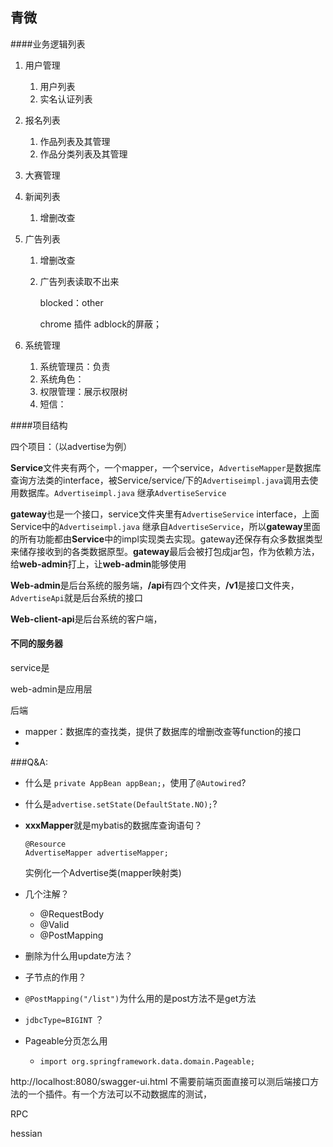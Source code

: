 ## 青微

####业务逻辑列表

1. 用户管理

   1. 用户列表
   2. 实名认证列表

2. 报名列表

   1. 作品列表及其管理
   2. 作品分类列表及其管理

3. 大赛管理

4. 新闻列表

   1. 增删改查

5. 广告列表

   1. 增删改查

   2. 广告列表读取不出来

      blocked：other

      chrome 插件 adblock的屏蔽；

6. 系统管理

   1. 系统管理员：负责
   2. 系统角色：
   3. 权限管理：展示权限树
   4. 短信：

####项目结构

四个项目：（以advertise为例）

**Service**文件夹有两个，一个mapper，一个service，`AdvertiseMapper`是数据库查询方法类的interface，被Service/service/下的`Advertiseimpl.java`调用去使用数据库。`Advertiseimpl.java` 继承`AdvertiseService`

**gateway**也是一个接口，service文件夹里有`AdvertiseService` interface，上面Service中的`Advertiseimpl.java` 继承自`AdvertiseService`，所以**gateway**里面的所有功能都由**Service**中的impl实现类去实现。gateway还保存有众多数据类型来储存接收到的各类数据原型。**gateway**最后会被打包成jar包，作为依赖方法，给**web-admin**打上，让**web-admin**能够使用

**Web-admin**是后台系统的服务端，**/api**有四个文件夹，**/v1**是接口文件夹，`AdvertiseApi`就是后台系统的接口

**Web-client-api**是后台系统的客户端，



#### 不同的服务器

service是

web-admin是应用层







后端

- mapper：数据库的查找类，提供了数据库的增删改查等function的接口
- 

###Q&A:

-  什么是 `private AppBean appBean;`，使用了`@Autowired`?

- 什么是`advertise.setState(DefaultState.NO);`?

- **xxxMapper**就是mybatis的数据库查询语句？

  ```
  @Resource
  AdvertiseMapper advertiseMapper;
  ```

  实例化一个Advertise类(mapper映射类)

- 几个注解？

  - @RequestBody
  - @Valid
  - @PostMapping

- 删除为什么用update方法？

- <if>子节点的作用？

- `@PostMapping("/list")`为什么用的是post方法不是get方法

- `jdbcType=BIGINT` ？

- Pageable分页怎么用
  
  - `import org.springframework.data.domain.Pageable;`

http://localhost:8080/swagger-ui.html 不需要前端页面直接可以测后端接口方法的一个插件。有一个方法可以不动数据库的测试，



RPC 

hessian